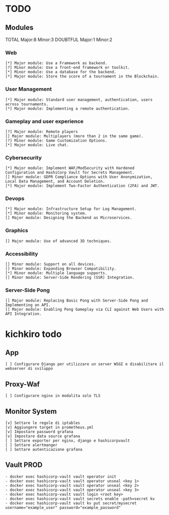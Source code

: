 # TODO

## Modules

TOTAL
	Major:8
	Minor:3
DOUBTFUL
	Major:1
	Minor:2

### Web
	[*] Major module: Use a Framework as backend.
	[?] Minor module: Use a front-end framework or toolkit.
	[*] Minor module: Use a database for the backend.
	[*] Major module: Store the score of a tournament in the Blockchain.
### User Management
	[*] Major module: Standard user management, authentication, users across tournaments.
	[*] Major module: Implementing a remote authentication.
### Gameplay and user experience
	[?] Major module: Remote players
	[] Major module: Multiplayers (more than 2 in the same game).
	[?] Minor module: Game Customization Options.
	[*] Major module: Live chat.
### Cybersecurity
	[*] Major module: Implement WAF/ModSecurity with Hardened Configuration and HashiCorp Vault for Secrets Management.
	[] Minor module: GDPR Compliance Options with User Anonymization, Local Data Management, and Account Deletion.
	[*] Major module: Implement Two-Factor Authentication (2FA) and JWT.
### Devops
	[*] Major module: Infrastructure Setup for Log Management.
	[*] Minor module: Monitoring system.
	[] Major module: Designing the Backend as Microservices.
### Graphics
	[] Major module: Use of advanced 3D techniques.
### Accessibility
	[] Minor module: Support on all devices.
	[] Minor module: Expanding Browser Compatibility.
	[*] Minor module: Multiple language supports.
	[] Minor module: Server-Side Rendering (SSR) Integration.
### Server-Side Pong
	[] Major module: Replacing Basic Pong with Server-Side Pong and Implementing an API.
	[] Major module: Enabling Pong Gameplay via CLI against Web Users with API Integration.







# kichkiro todo

## App
	[ ] Configurare Django per utilizzare un server WSGI e disabilitare il webserver di sviluppo

## Proxy-Waf
	[ ] Configurare nginx in modalita solo TLS

## Monitor System

	[v] Settare le regole di iptables
	[v] Aggiungere target in prometheus.yml
	[v] Impostare password grafana
	[v] Impostare data source grafana
	[ ] Settare exporter per nginx, django e hashicorpvault
	[ ] Settare alertmanger
	[ ] Settare autenticazione grafana

## Vault PROD

	- docker exec hashicorp-vault vault operator init
	- docker exec hashicorp-vault vault operator unseal <key 1>
	- docker exec hashicorp-vault vault operator unseal <key 2>
	- docker exec hashicorp-vault vault operator unseal <key 3>	
	- docker exec hashicorp-vault vault login <root key>
	- docker exec hashicorp-vault vault secrets enable -path=secret kv
	- docker exec hashicorp-vault vault kv put secret/mysecret username="example_user" password="example_password"

